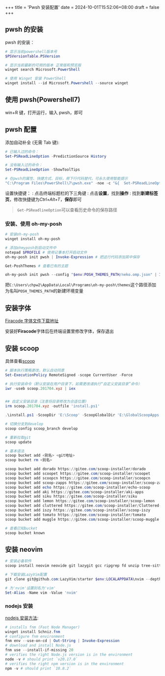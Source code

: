 +++
title = 'Pwsh 安装配置'
date = 2024-10-01T15:52:06+08:00
draft = false
+++

## pwsh 的安装

pwsh 的安装：
```powershell
# 显示当前powershell版本号
$PSVersionTable.PSVersion

# 显示当前最新的可用的版本 正常版和预览版
winget search Microsoft.PowerShell

# 使用 Winget 安装 PowerShell
winget install --id Microsoft.Powershell --source winget
```

## 使用 pwsh(Powershell7)
win+R 键，打开运行，输入 pwsh，即可

## pwsh 配置

添加自动补全 (无需 Tab 键):
```powershell
# 已输入过的命令：
Set-PSReadLineOption -PredictionSource History

# 没有输入过的命令：
Set-PSReadLineOption -ShowToolTips

# 在pwsh的属性、快捷方式、目标，用下行代码替代，可永久使用智能提示
"C:\Program Files\PowerShell\7\pwsh.exe" -noe -c "&{  Set-PSReadLineOption -PredictionSource History -ShowToolTips}" -WorkingDirectory ~
```

设置快捷键：
: 点击终端标题栏的下三角键
: 点击**设置**，找到**操作**
: 找到**新建标签页**，修改快捷键为*Ctrl+Alt+T*，**保存**即可

> `Get-PSReadlineOption`可以查看历史命令的保存路径

### 安装、使用 oh-my-posh

```powershell
# 安装oh-my-posh
winget install oh-my-posh

# 添加ohmyposh到启动文件中
notepad $PROFILE # 使用记事本打开启动文件
oh-my-posh init pwsh | Invoke-Expression # 把这行代码添加其中保存

Get-PoshThemes # 查看已有的主题

oh-my-posh init pwsh --config "$env:POSH_THEMES_PATH/neko.omp.json" | Invoke-Expression # 把没加--config参数的替换为这行, 添加一个叫neko的主题
```

把`C:\Users\chpw2\AppData\Local\Programs\oh-my-posh\themes`这个路径添加为名叫`POSH_THEMES_PATH`的新建环境变量

## 安装字体

[Firacode 字体文件下载地址](https://github.com/ryanoasis/nerd-fonts/releases/download/v3.2.1/FiraCode.zip)

安装好**Firacode**字体后在终端设置里修改字体，保存退出

## 安装 scoop

具体查看[scoop](https://gitee.com/scoop-installer)

```powershell
# 脚本执行策略更改，默认自动同意
Set-ExecutionPolicy RemoteSigned -scope CurrentUser -Force

# 执行安装命令（默认安装在用户目录下，如需更改请执行“自定义安装目录”命令）
iwr -useb scoop.201704.xyz | iex


## 自定义安装目录（注意将目录修改为合适位置)
irm scoop.201704.xyz -outfile 'install.ps1'

.\install.ps1 -ScoopDir 'E:\Scoop' -ScoopGlobalDir 'E:\GlobalScoopApps'

# 切换分支到develop
scoop config scoop_branch develop

# 重新拉取git
scoop update

# 基本语法
scoop bucket add <别名> <git地址>
scoop bucket rm <别名>

scoop bucket add dorado https://gitee.com/scoop-installer/dorado
scoop bucket add scoopet https://gitee.com/scoop-installer/scoopet
scoop bucket add scoopcn https://gitee.com/scoop-installer/scoopcn
scoop bucket add scoop-zapps https://gitee.com/scoop-installer/scoop-zapps
scoop bucket add echo https://gitee.com/scoop-installer/echo-scoop
scoop bucket add aki https://gitee.com/scoop-installer/aki-apps
scoop bucket add siku https://gitee.com/scoop-installer/siku
scoop bucket add lemon https://gitee.com/scoop-installer/scoop-lemon
scoop bucket add cluttered https://gitee.com/scoop-installer/Cluttered-bucket
scoop bucket add iszy https://gitee.com/scoop-installer/scoop-iszy
scoop bucket add tomato https://gitee.com/scoop-installer/tomato
scoop bucket add muggle https://gitee.com/scoop-installer/scoop-muggle

# 查看已知bucket
scoop bucket known
```

## 安装 neovim

```powershell
# 安装必备软件
scoop install neovim neovide git lazygit gcc ripgrep fd unzip tree-sitter luarocks

# 下载安装LazyVim配置
git clone git@github.com:LazyVim/starter $env:LOCALAPPDATA\nvim --depth=1

# 为'nvim'设置别名为'vim'
Set-Alias -Name vim -Value 'nvim'
```

### nodejs 安装

[nodejs 安装方法](https://nodejs.org/zh-cn/download/package-manager):

```powershell
# installs fnm (Fast Node Manager)
winget install Schniz.fnm
# configure fnm environment
fnm env --use-on-cd | Out-String | Invoke-Expression
# download and install Node.js
fnm use --install-if-missing 20
# verifies the right Node.js version is in the environment
node -v # should print `v20.17.0`
# verifies the right npm version is in the environment
npm -v # should print `10.8.2`
```

